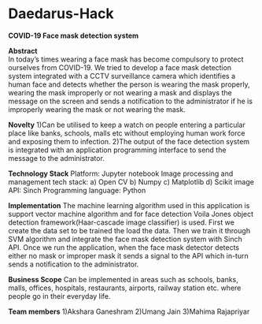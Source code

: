 # Daedarus-Hack
**COVID-19 Face mask detection system**

**Abstract**</br>
In today’s times wearing a face mask has become compulsory to protect ourselves from COVID-19. We tried to develop a face mask detection system integrated with a CCTV surveillance camera which identifies a human face and detects whether the person is wearing the mask properly, wearing the mask improperly or not wearing a mask and displays the message on the screen and sends a notification to the administrator if he is improperly wearing the mask or not wearing the mask. 

**Novelty**
1)Can be utilised to keep a watch on people entering a particular place like banks, schools, malls etc without employing human work force and exposing them to infection.
2)The output of the face detection system is integrated with an application programming interface to send the message to the administrator.

**Technology Stack**
Platform: Jupyter notebook
Image processing and management tech stack:
       a) Open CV
       b) Numpy
       c) Matplotlib
       d) Scikit image
API: Sinch
Programming language: Python

**Implementation**
The machine learning algorithm used in this application is support vector machine algorithm and for face detection Voila Jones object detection framework(Haar-cascade image classifier) is used.
First we create the data set to be trained the load the data. Then we train it through SVM algorithm and integrate the face mask detection system with Sinch API. Once we run the application, when the face mask detector detects either no mask or improper mask it sends a signal to the API which in-turn sends a notification to the administrator.

**Business Scope**
Can be implemented in areas such as schools, banks, malls, offices, hospitals, restaurants, airports, railway station etc. where people  go in their everyday life.


**Team members**
1)Akshara Ganeshram
2)Umang Jain
3)Mahima Rajapriyar









